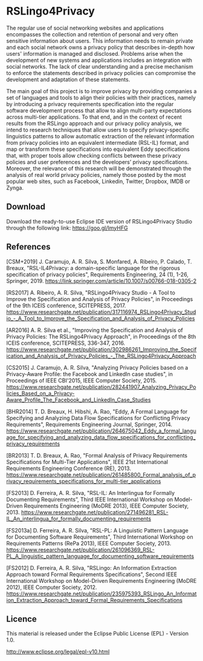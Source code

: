 # RSLingo4Privacy

The regular use of social networking websites and applications encompasses the collection and retention of personal and very often sensitive information about users. This information needs to remain private and each social network owns a privacy policy that describes in-depth how users' information is managed and disclosed. Problems arise when the development of new systems and applications includes an integration with social networks. The lack of clear understanding and a precise mechanism to enforce the statements described in privacy policies can compromise the development and adaptation of these statements. 

The main goal of this project is to improve privacy by providing companies a set of languages and tools to align their policies with their practices, namely by introducing a privacy requirements specification into the regular software development process that allow to align multi-party expectations across multi-tier applications. To that end, and in the context of recent results from the RSLingo approach and our privacy policy analysis, we intend to research techniques that allow users to specify privacy-specific linguistics patterns to allow automatic extraction of the relevant information from privacy policies into an equivalent intermediate (RSL-IL) format, and map or transform these specifications into equivalent Eddy specifications that, with proper tools allow checking conflicts between these privacy policies and user preferences and the developers’ privacy specifications. Moreover, the relevance of this research will be demonstrated through the analysis of real world privacy policies, namely those posted by the most popular web sites, such as Facebook, Linkedin, Twitter, Dropbox, IMDB or Zynga.

## Download

Download the ready-to-use Eclipse IDE version of RSLingo4Privacy Studio through the following link: https://goo.gl/ImyHFG

## References

[CSM+2019] J. Caramujo, A. R. Silva, S. Monfared, A. Ribeiro, P. Calado, T. Breaux, "RSL-IL4Privacy: a domain-specific language for the rigorous specification of privacy policies", Requirements Engineering, 24 (1), 1-26, Springer, 2019. https://link.springer.com/article/10.1007/s00766-018-0305-2

[RS2017] A. Ribeiro, A. R. Silva, "RSLingo4Privacy Studio - A Tool to Improve the Specification and Analysis of Privacy Policies", in Proceedings of the 9th ICEIS conference, SCITEPRESS, 2017. https://www.researchgate.net/publication/317116974_RSLingo4Privacy_Studio_-_A_Tool_to_Improve_the_Specification_and_Analysis_of_Privacy_Policies

[AR2016] A. R. Silva et al., "Improving the Specification and Analysis of Privacy Policies: The RSLingo4Privacy Approach", in Proceedings of the 8th ICEIS conference, SCITEPRESS, 336-347, 2016. https://www.researchgate.net/publication/302986261_Improving_the_Specification_and_Analysis_of_Privacy_Policies_-_The_RSLingo4Privacy_Approach

[CS2015] J. Caramujo, A. R. Silva, "Analyzing Privacy Policies based on a Privacy-Aware Profile: the Facebook and LinkedIn case studies", in Proceedings of IEEE CBI'2015, IEEE Computer Society, 2015. https://www.researchgate.net/publication/282441907_Analyzing_Privacy_Policies_Based_on_a_Privacy-Aware_Profile_The_Facebook_and_LinkedIn_Case_Studies

[BHR2014] T. D. Breaux, H. Hibshi, A. Rao, "Eddy, A Formal Language for Specifying and Analyzing Data Flow Specifications for Conflicting Privacy Requirements", Requirements Engineering Journal, Springer, 2014. https://www.researchgate.net/publication/264675042_Eddy_a_formal_language_for_specifying_and_analyzing_data_flow_specifications_for_conflicting_privacy_requirements

[BR2013] T. D. Breaux, A. Rao, "Formal Analysis of Privacy Requirements Specifications for Multi-Tier Applications", IEEE 21st International Requirements Engineering Conference (RE), 2013. https://www.researchgate.net/publication/261485800_Formal_analysis_of_privacy_requirements_specifications_for_multi-tier_applications

[FS2013] D. Ferreira, A. R. Silva, "RSL-IL: An Interlingua for Formally Documenting Requirements”, Third IEEE International Workshop on Model-Driven Requirements Engineering (MoDRE 2013), IEEE Computer Society, 2013. https://www.researchgate.net/publication/271496281_RSL-IL_An_interlingua_for_formally_documenting_requirements

[FS2013a] D. Ferreira, A. R. Silva, "RSL-PL: A Linguistic Pattern Language for Documenting Software Requirements", Third International Workshop on Requirements Patterns (RePa 2013), IEEE Computer Society, 2013. https://www.researchgate.net/publication/261096369_RSL-PL_A_linguistic_pattern_language_for_documenting_software_requirements

[FS2012] D. Ferreira, A. R. Silva, "RSLingo: An Information Extraction Approach toward Formal Requirements Specifications", Second IEEE International Workshop on Model-Driven Requirements Engineering (MoDRE 2012), IEEE Computer Society, 2012. https://www.researchgate.net/publication/235975393_RSLingo_An_Information_Extraction_Approach_toward_Formal_Requirements_Specifications


## Licence

This material is released under the Eclipse Public License (EPL) - Version 1.0.

http://www.eclipse.org/legal/epl-v10.html 
